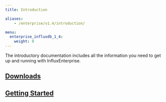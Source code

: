 ```yaml
---
title: Introduction

aliases:
    - /enterprise/v1.4/introduction/

menu:
  enterprise_influxdb_1_4:
    weight: 0
---
```


The introductory documentation includes all the information you need to get up
and running with InfluxEnterprise.

## [Downloads](/enterprise_influxdb/v1.4/introduction/download/)
## [Getting Started](/enterprise_influxdb/v1.4/introduction/getting_started/)
